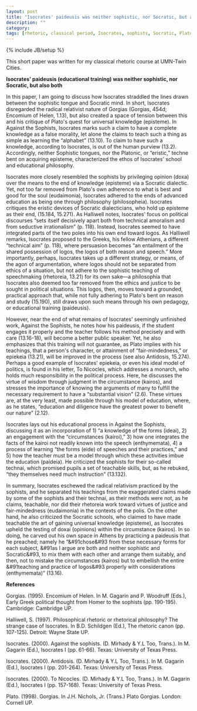 ```yaml
---
layout: post
title: "Isocrates' paideusis was neither sophistic, nor Socratic, but also both"
description: ""
category: 
tags: [rhetoric, classical period, Isocrates, sophists, Socratic, Plato, Gorgias, paideusis]
---
```

{% include JB/setup %}

This short paper was written for my classical rhetoric course at UMN-Twin Cities.

**Isocrates' paideusis (educational training) was neither sophistic, nor Socratic, but also both**

In this paper, I am going to discuss how Isocrates straddled the lines drawn between the sophistic tongue and Socratic mind. In short, Isocrates disregarded the radical relativist nature of Gorgias (Gorgias, 454d; Encomium of Helen, 1.13), but also created a space of tension between this and his critique of Plato's quest for universal knowledge (episteme). In Against the Sophists, Isocrates marks such a claim to have a complete knowledge as a false morality, let alone the claims to teach such a thing as simple as learning the “alphabet” (13.10). To claim to have such a knowledge, according to Isocrates, is out of the human purview (13.2). Accordingly, neither Sophistic tongues, nor the Platonic, or “eristic,” techne bent on acquiring episteme, characterized the ethos of Isocrates' school and educational philosophy.

Isocrates more closely resembled the sophists by privileging opinion (doxa) over the means to the end of knowledge (episteme) via a Socratic dialectic. Yet, not too far removed from Plato's own adherence to what is best and good for the soul (eudaimonia), Isocrates adhered to the ends of advanced education as being one through philosophy (philosopheia).  Isocrates critiques the eristic devices of Socratic dialecticians, who hold up episteme as their end, (15.184, 15.271).  As Halliwell notes, Isocrates' focus on political discourses “sets itself decisively apart both from technical amoralism and from seductive irrationalism” (p. 118).  Instead, Isocrates seemed to have integrated parts of the two poles into his own end toward logos. As Halliwell remarks, Isocrates proposed to the Greeks, his fellow Athenians, a different “technical aim” (p. 118), where persuasion becomes “an entailment of the shared possession of logos, the logos of both reason and speech.” More importantly, perhaps, Isocrates takes up a different strategy, or means, of the agon of argumentation, where logos should not be separated from ethics of a situation, but not adhere to the sophistic teaching of speechmaking (rhetoreia, 13.21) for its own sake—a philosophia that Isocrates also deemed too far removed from the ethics and justice to be sought in political situations. This logos, then, moves toward a grounded, practical approach that, while not fully adhering to Plato's bent on reason and study (15.190), still draws upon such means through his own pedagogy, or educational training (paideusis).

However, near the end of what remains of Isocrates' seemingly unfinished work, Against the Sophists, he notes how his paideusis, if the student engages it properly and the teacher follows his method precisely and with care (13.16-18), will become a better public speaker. Yet, he also emphasizes that this training will not guarantee, as Plato implies with his teachings, that a person's character, or attainment of “fair-mindedness,” or epiekeia (13.21), will be improved in the process (see also Antidosis, 15.274). Perhaps a good example of Isocrates' epiekeia, or even his ideal model of politics, is found in his letter, To Nicocles, which addresses a monarch, who holds much responsibility in the political process. Here, he discusses the virtue of wisdom through judgment in the circumstance (kairos), and stresses the importance of knowing the arguments of many to fulfill the necessary requirement to have a “substantial vision” (2.6). These virtues are, at the very least, made possible through his model of education, where, as he states, “education and diligence have the greatest power to benefit our nature” (2.12).

Isocrates lays out his educational process in Against the Sophists, discussing it as an incorporation of 1) “a knowledge of the forms (ideai), 2) an engagement with the “circumstances (kairoi),” 3) how one integrates the facts of the kairoi not readily known into the speech (enthymemata), 4) a process of learning “the forms (eide) of speeches and their practices,” and 5) how the teacher must be a model through which these activities imbue the education (paideia). He criticized the sophists for their so-called technai, which promised pupils a set of teachable skills, but, as he rebuked, “they themselves need much instruction” (13.132).

In summary, Isocrates eschewed the radical relativism practiced by the sophists, and he separated his teachings from the exaggerated claims made by some of the sophists and their technai, as their methods were not, as he claims, teachable, nor did their rhetoreia work toward virtues of justice and fair-mindedness (eudaimonia) in the contexts of the polis. On the other hand, he also criticized the Socratic schools, who claimed to have made teachable the art of gaining universal knowledge (episteme), as Isocrates upheld the testing of doxai (opinions) within the circumstance (kairos). In so doing, he carved out his own space in Athens by practicing a paideusis that he preached; namely he “&#91chose&#93 from these necessary forms for each subject, &#91as I argue are both and neither sophistic and Socratic&#93, to mix them with each other and arrange them suitably, and then, not to mistake the circumstances (kairos) but to embellish the entire &#91teaching and practice of logos&#93 properly with considerations (enthymemata)” (13.16).


**References**

Gorgias. (1995). Encomium of Helen. In M. Gagarin and P. Woodruff (Eds.), Early Greek political thought from Homer to the sophists (pp. 190-195). Cambridge: Cambridge UP.

Halliwell, S. (1997). Philosophical rhetoric or rhetorical philosophy? The strange case of Isocrates. In B.D. Schildgen (Ed.), The rhetoric canon (pp. 107-125). Detroit: Wayne State UP.

Isocrates. (2000). Against the sophists. (D. Mirhady & Y.L Too, Trans.). In M. Gagarin (Ed.), Isocrates I (pp. 61-66). Texas: University of Texas Press.

Isocrates. (2000). Antidosis. (D. Mirhady & Y.L Too, Trans.). In M. Gagarin (Ed.), Isocrates I (pp. 201-264). Texas: University of Texas Press.

Isocrates. (2000). To Nicocles. (D. Mirhady & Y.L Too, Trans.). In M. Gagarin (Ed.), Isocrates I (pp. 157-168). Texas: University of Texas Press.

Plato. (1998). Gorgias. In J.H. Nichols, Jr. (Trans.) Plato Gorgias. London: Cornell UP.
